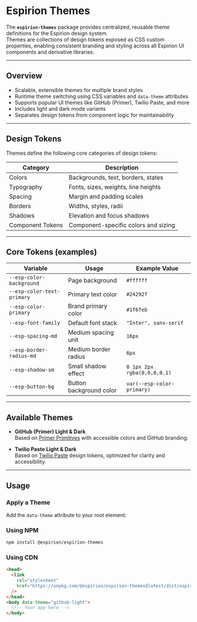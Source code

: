 # Espirion Themes

The **`espirion-themes`** package provides centralized, reusable theme definitions for the Espirion design system.  
Themes are collections of design tokens exposed as CSS custom properties, enabling consistent branding and styling across all Espirion UI components and derivative libraries.

---

## Overview

- Scalable, extensible themes for multiple brand styles
- Runtime theme switching using CSS variables and `data-theme` attributes
- Supports popular UI themes like GitHub (Primer), Twilio Paste, and more
- Includes light and dark mode variants
- Separates design tokens from component logic for maintainability

---

## Design Tokens

Themes define the following core categories of design tokens:

| Category         | Description                          |
| ---------------- | ------------------------------------ |
| Colors           | Backgrounds, text, borders, states   |
| Typography       | Fonts, sizes, weights, line heights  |
| Spacing          | Margin and padding scales            |
| Borders          | Widths, styles, radii                |
| Shadows          | Elevation and focus shadows          |
| Component Tokens | Component-specific colors and sizing |

---

## Core Tokens (examples)

| Variable                   | Usage                   | Example Value               |
| -------------------------- | ----------------------- | --------------------------- |
| `--esp-color-background`   | Page background         | `#ffffff`                   |
| `--esp-color-text-primary` | Primary text color      | `#24292f`                   |
| `--esp-color-primary`      | Brand primary color     | `#1f6feb`                   |
| `--esp-font-family`        | Default font stack      | `"Inter", sans-serif`       |
| `--esp-spacing-md`         | Medium spacing unit     | `16px`                      |
| `--esp-border-radius-md`   | Medium border radius    | `6px`                       |
| `--esp-shadow-sm`          | Small shadow effect     | `0 1px 2px rgba(0,0,0,0.1)` |
| `--esp-button-bg`          | Button background color | `var(--esp-color-primary)`  |

---

## Available Themes

- **GitHub (Primer) Light & Dark**  
  Based on [Primer Primitives](https://primer.style/primitives) with accessible colors and GitHub branding.

- **Twilio Paste Light & Dark**  
  Based on [Twilio Paste](https://paste.twilio.design/) design tokens, optimized for clarity and accessibility.

---

## Usage

### Apply a Theme

Add the `data-theme` attribute to your root element:

### Using NPM

```bash
npm install @espirion/espirion-themes
```

### Using CDN

```html
<head>
  <link
    rel="stylesheet"
    href="https://unpkg.com/@espirion/espirion-themes@latest/dist/espirion-themes.css"
  />
</head>
<body data-theme="github-light">
  <!-- Your app here -->
</body>
```
